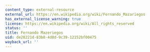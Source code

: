 ```yaml
---
content_type: external-resource
external_url: https://en.wikipedia.org/wiki/Fernando_Mazariegos
has_external_license_warning: true
license: https://en.wikipedia.org/wiki/All_rights_reserved
status: ''
title: Fernando Mazeriegos
uid: de28221d-83b8-4d8d-9c39-12152bf00475
wayback_url: ''
---
```

